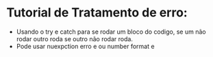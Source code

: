 # Tutorial de Tratamento de erro:

- Usando o try e catch para se rodar um bloco do codigo, se um não rodar outro roda se outro não rodar roda.
- Pode usar nuexpction erro e ou number format e

